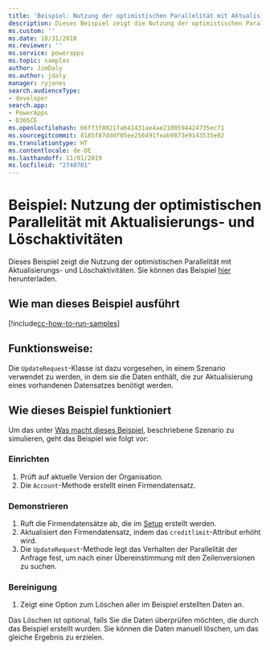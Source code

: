 ```yaml
---
title: 'Beispiel: Nutzung der optimistischen Parallelität mit Aktualisierungs- und Löschvorgängen (Common Data Service) | Microsoft-Dokumentation'
description: Dieses Beispiel zeigt die Nutzung der optimistischen Parallelität mit Aktualisierungs- und Löschaktivitäten.
ms.custom: ''
ms.date: 10/31/2018
ms.reviewer: ''
ms.service: powerapps
ms.topic: samples
author: JimDaly
ms.author: jdaly
manager: ryjones
search.audienceType:
- developer
search.app:
- PowerApps
- D365CE
ms.openlocfilehash: 66ff3f8821fa641431ae4ae2100594424735ec71
ms.sourcegitcommit: 8185f87dddf05ee256491feab9873e9143535e02
ms.translationtype: HT
ms.contentlocale: de-DE
ms.lasthandoff: 11/01/2019
ms.locfileid: "2748701"
---
```

# <a name="sample-use-optimistic-concurrency-with-update-and-delete-operations"></a>Beispiel: Nutzung der optimistischen Parallelität mit Aktualisierungs- und Löschaktivitäten

<!-- https://docs.microsoft.com/dynamics365/customer-engagement/developer/org-service/sample-use-optimistic-concurrency-update-delete-operations -->

Dieses Beispiel zeigt die Nutzung der optimistischen Parallelität mit Aktualisierungs- und Löschaktivitäten. Sie können das Beispiel [hier](https://github.com/Microsoft/PowerApps-Samples/tree/master/cds/orgsvc/C%23/OptimisticConcurrency) herunterladen.

## <a name="how-to-run-this-sample"></a>Wie man dieses Beispiel ausführt

[!include[cc-how-to-run-samples](../../includes/cc-how-to-run-samples.md)]


## <a name="what-this-sample-does"></a>Funktionsweise:

Die `UpdateRequest`-Klasse ist dazu vorgesehen, in einem Szenario verwendet zu werden, in dem sie die Daten enthält, die zur Aktualisierung eines vorhandenen Datensatzes benötigt werden.

## <a name="how-this-sample-works"></a>Wie dieses Beispiel funktioniert

Um das unter [Was macht dieses Beispiel](#what-this-sample-does), beschriebene Szenario zu simulieren, geht das Beispiel wie folgt vor:

### <a name="setup"></a>Einrichten

1. Prüft auf aktuelle Version der Organisation.
1. Die `Account`-Methode erstellt einen Firmendatensatz.

### <a name="demonstrate"></a>Demonstrieren

1. Ruft die Firmendatensätze ab, die im [Setup](#setup) erstellt werden.
1. Aktualisiert den Firmendatensatz, indem das `creditlimit`-Attribut erhöht wird.
1. Die `UpdateRequest`-Methode legt das Verhalten der Parallelität der Anfrage fest, um nach einer Übereinstimmung mit den Zeilenversionen zu suchen.

### <a name="clean-up"></a>Bereinigung

1. Zeigt eine Option zum Löschen aller im Beispiel erstellten Daten an.

Das Löschen ist optional, falls Sie die Daten überprüfen möchten, die durch das Beispiel erstellt wurden. Sie können die Daten manuell löschen, um das gleiche Ergebnis zu erzielen.
